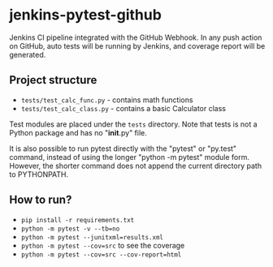 # jenkins-pytest-github
Jenkins CI pipeline integrated with the GitHub Webhook. In any push action on GitHub, auto tests will be running by Jenkins, and coverage report will be generated.

## Project structure
- `tests/test_calc_func.py` - contains math functions
- `tests/test_calc_class.py` - contains a basic Calculator class 

Test modules are placed under the `tests` directory. Note that tests is not a Python package and has no "__init__.py" file.

It is also possible to run pytest directly with the "pytest" or "py.test" command, instead of using the longer "python -m pytest" module form. However, the shorter command does not append the current directory path to PYTHONPATH.

## How to run?
- `pip install -r requirements.txt`
- `python -m pytest -v --tb=no`
- `python -m pytest --junitxml=results.xml`
- `python -m pytest --cov=src` to see the coverage
- `python -m pytest --cov=src --cov-report=html`